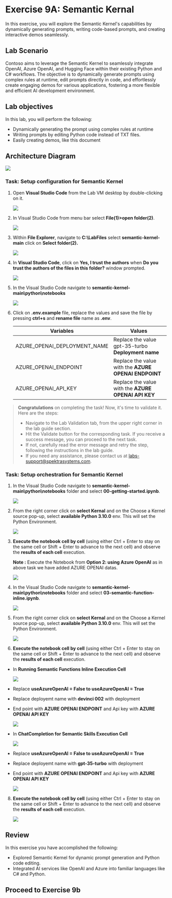 # Exercise 9A: Semantic Kernal

In this exercise, you will explore the Semantic Kernel's capabilities  by dynamically generating prompts, writing code-based prompts, and creating interactive demos seamlessly. 

## Lab Scenario
Contoso aims to leverage the Semantic Kernel to seamlessly integrate OpenAI, Azure OpenAI, and Hugging Face within their existing Python and C# workflows. The objective is to dynamically generate prompts using complex rules at runtime, edit prompts directly in code, and effortlessly create engaging demos for various applications, fostering a more flexible and efficient AI development environment.

## Lab objectives

In this lab, you will perform the following:

- Dynamically generating the prompt using complex rules at runtime
- Writing prompts by editing Python code instead of TXT files.
- Easily creating demos, like this document

## Architecture Diagram

   ![](media/arc10b.png)

### Task: Setup configuration for Semantic Kernel

1. Open **Visual Studio Code** from the Lab VM desktop by double-clicking on it.

      ![](media/vscode.png)

3. In Visual Studio Code from menu bar select **File(1)>open folder(2)**.

      ![](media/image-rg-02.png )

4. Within **File Explorer**, navigate to **C:\LabFiles** select **semantic-kernel-main** click on **Select folder(2).**

      ![](media/SK-main.png)

5. In **Visual Studio Code**, click on **Yes, I trust the authors** when **Do you trust the authors of the files in this folder?** window prompted.

     ![](media/image-rg-18.png )

6. In the Visual Studio Code navigate to **semantic-kernel-main\python\notebooks**

     ![](media/img001.png )

7. Click on **.env.example** file, replace the values and save the file by pressing **ctrl+s** and **rename file** name as **.env**.

   | **Variables**                            | **Values**                                          |
   | ---------------------------------------- |-----------------------------------------------------|
   | AZURE_OPENAI_DEPLOYMENT_NAME             | Replace the value gpt-35-turbo **Deployment name**  |      
   | AZURE_OPENAI_ENDPOINT                    | Replace the value with the **AZURE OPENAI ENDPOINT**|
   | AZURE_OPENAI_API_KEY                     | Replace the value with the **AZURE OPENAI API KEY** | 

 > **Congratulations** on completing the task! Now, it's time to validate it. Here are the steps:
   > - Navigate to the Lab Validation tab, from the upper right corner in the lab guide section.
   > - Hit the Validate button for the corresponding task. If you receive a success message, you can proceed to the next task. 
   > - If not, carefully read the error message and retry the step, following the instructions in the lab guide.
   > - If you need any assistance, please contact us at labs-support@spektrasystems.com.

### Task: Setup orchestration for Semantic Kernel

1. In the Visual Studio Code navigate to **semantic-kernel-main\python\notebooks** folder and select **00-getting-started.ipynb**.

     ![](media/img002.png )

2. From the right corner click on **select Kernal** and on the Choose a Kernel source pop-up, select **available Python 3.10.0** env. This will set the Python Environment.

    ![](media/python310.png)

3. **Execute the notebook cell by cell** (using either Ctrl + Enter to stay on the same cell or Shift + Enter to advance to the next cell) and observe the **results of each cell** execution.

      **Note :** Execute the Notebook from **Option 2: using Azure OpenAI** as in above task we have added AZURE OPENAI datas.

      ![](media/opt2.png) 
   
5. In the Visual Studio Code navigate to **semantic-kernel-main\python\notebooks** folder and select **03-semantic-function-inline.ipynb**.

      ![](media/img003.png) 

6. From the right corner click on **select Kernal** and on the Choose a Kernel source pop-up, select **available Python 3.10.0** env. This will set the Python Environment.

     ![](media/python310.png)

7. **Execute the notebook cell by cell** (using either Ctrl + Enter to stay on the same cell or Shift + Enter to advance to the next cell) and observe the **results of each cell** execution.
- In **Running Semantic Functions Inline Execution Cell**

    ![](media/img009.png)
  
- Replace **useAzureOpenAI = False to useAzureOpenAI = True**
- Replace deployemt name with **devinci 002** with deployment
- End point with **AZURE OPENAI ENDPOINT** and Api key with **AZURE OPENAI API KEY**
  
     ![](media/img004.png)
  
- In **ChatCompletion for Semantic Skills Execution Cell**

   ![](media/img010.png)
  
- Replace **useAzureOpenAI = False to useAzureOpenAI = True**
- Replace deployemt name with **gpt-35-turbo** with deployment
- End point with **AZURE OPENAI ENDPOINT** and Api key with **AZURE OPENAI API KEY**

    ![](media/img005.png)
  
8. **Execute the notebook cell by cell** (using either Ctrl + Enter to stay on the same cell or Shift + Enter to advance to the next cell) and observe the **results of each cell** execution.
  
     ![](media/img006.png)
## Review
In this exercise you have accomplished the following:
- Explored Semantic Kernel for dynamic prompt generation and Python code editing.
- Integrated AI services like OpenAI and Azure into familiar languages like C# and Python.

## Proceed to Exercise 9b




